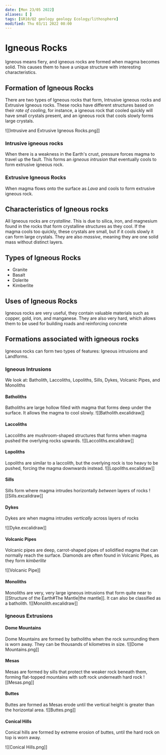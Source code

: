 ```yaml
---
date: [Mon 23/05 2022]
aliases: [ ]
tags: [GR10/Q2 geology geology Ecology/lithosphere]
modified: Thu 03/11 2022 08:00
---
```

# Igneous Rocks
Igneous means fiery, and igneous rocks are formed when magma becomes solid. This causes them to have a unique structure with interesting characteristics. 

## Formation of Igneous Rocks
There are two types of Igneous rocks that form, Intrusive igneous rocks and Extrusive Igneous rocks. These rocks have different structures based on their *rate of cooling*, for instance, a igneous rock that cooled quickly will have small crystals present, and an igneous rock that cools slowly forms large crystals. 

![[Intrusive and Extrusive Igneous Rocks.png]]

### Intrusive igneous rocks
When there is a weakness in the Earth's crust, pressure forces magma to travel up the fault. This forms an *igneous intrusion* that eventually cools to form extrusive igneous rock. 
### Extrusive Igneous Rocks
When magma flows onto the surface as *Lava*  and cools to form extrusive igneous rock. 

## Characteristics of Igneous rocks
All Igneous rocks are *crystalline*. This is due to silica, iron, and magnesium found in the rocks that form crystalline structures as they cool. If the magma cools too quickly, these crystals are small, but if it cools slowly it can form large crystals. They are also *massive*, meaning they are one solid mass without distinct layers. 

## Types of Igneous Rocks
- Granite
- Basalt
- Dolerite
- Kimberlite

## Uses of Igneous Rocks
Igneous rocks are very useful, they contain valuable materials such as copper, gold, iron, and manganese. They are also very hard, which allows them to be used for building roads and reinforcing concrete

## Formations associated with igneous rocks
Igneous rocks can form two types of features: Igneous intrusions and Landforms. 

### Igneous Intrusions
We look at: Batholith, Laccoliths, Lopoliths, Sills, Dykes, Volcanic Pipes, and Monoliths

#### Batholiths
Batholiths are large hollow filled with magma that forms deep under the surface. It allows the magma to cool slowly. 
![[Batholith.excalidraw]]

#### Laccoliths
Laccoliths are mushroom-shaped structures that forms when magma pushed the overlying rocks upwards. 
![[Laccoliths.excalidraw]]

#### Lopoliths
Lopoliths are similar to a laccolith, but the overlying rock is too heavy to be pushed, forcing the magma downwards instead. 
![[Lopoliths.excalidraw]]

#### Sills
Sills form where magma intrudes horizontally *between* layers of rocks
![[Sills.excalidraw]]

#### Dykes
Dykes are when magma intrudes *vertically* across layers of rocks

![[Dyke.excalidraw]]
#### Volcanic Pipes
Volcanic pipes are deep, carrot-shaped pipes of solidified magma that can normally reach the surface. Diamonds are often found in Volcanic Pipes, as they form *kimberlite*

![[Volcanic Pipe]]

#### Monoliths
Monoliths are very, very large igneous intrusions that form quite near to  [[Structure of the Earth#The Mantle|the mantle]]. It can also be classified as a batholith. 
![[Monolith.excalidraw]]

### Igneous Extrusions
#### Dome Mountains
Dome Mountains are formed by batholiths when the rock surrounding them is worn away. They can be thousands of kilometres in size. 
![[Dome Mountains.png]]


#### Mesas
Mesas are formed by sills that protect the weaker rock beneath them, forming flat-topped mountains with soft rock underneath hard rock
![[Mesas.png]]

#### Buttes
Buttes are formed as Mesas erode until the vertical height is greater than the horizontal area. 
![[Buttes.png]]

#### Conical Hills
Conical hills are formed by extreme erosion of buttes, until the hard rock on top is worn away. 

![[Conical Hills.png]]



